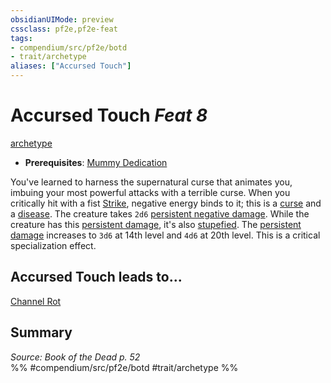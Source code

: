 ```yaml
---
obsidianUIMode: preview
cssclass: pf2e,pf2e-feat
tags:
- compendium/src/pf2e/botd
- trait/archetype
aliases: ["Accursed Touch"]
---
```

# Accursed Touch  *Feat 8*  
[archetype](/rules/traits/archetype.md)  

- **Prerequisites**: [Mummy Dedication](/compendium/feats/mummy-dedication-botd.md)

You've learned to harness the supernatural curse that animates you, imbuing your most powerful attacks with a terrible curse. When you critically hit with a fist [Strike](/rules/actions/strike.md), negative energy binds to it; this is a [curse](/rules/traits/curse.md) and a [disease](/rules/traits/disease.md). The creature takes `2d6` [persistent negative damage](/rules/conditions.md#Persistent%20Damage). While the creature has this [persistent damage](/rules/conditions.md#Persistent%20Damage), it's also [stupefied](/rules/conditions.md#Stupefied). The [persistent damage](/rules/conditions.md#Persistent%20Damage) increases to `3d6` at 14th level and `4d6` at 20th level. This is a critical specialization effect.

## Accursed Touch leads to...

[Channel Rot](/compendium/feats/channel-rot-botd.md)

## Summary

*Source: Book of the Dead p. 52*  
%% #compendium/src/pf2e/botd #trait/archetype %%